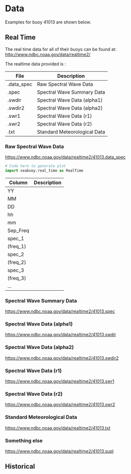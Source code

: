 # Data

Examples for buoy 41013 are shown below.


## Real Time

The real time data for all of their buoys can be found at: http://www.ndbc.noaa.gov/data/realtime2/

The realtime data provided is :

|File         |Description
|-------------|-----------------------
|.data_spec   | Raw Spectral Wave Data
|.spec        | Spectral Wave Summary Data
|.swdir       |	Spectral Wave Data (alpha1)
|.swdir2      |	Spectral Wave Data (alpha2)
|.swr1        |	Spectral Wave Data (r1)
|.swr2        |	Spectral Wave Data (r2)
|.txt         |	Standard Meteorological Data


### Raw Spectral Wave Data
https://www.ndbc.noaa.gov/data/realtime2/41013.data_spec


```python
# Code here to generate plot
import seabuoy.real_time as RealTime
```


| Column     | Description
|------------|-------------
| YY         |
| MM         |
| DD         |
| hh         |
| mm         |
| Sep_Freq   |
| spec_1     |
| (freq_1)   |
| spec_2     |
| (freq_2)   |
| spec_3     |
| (freq_3)   |
| ...        |


### Spectral Wave Summary Data
https://www.ndbc.noaa.gov/data/realtime2/41013.spec


### Spectral Wave Data (alpha1)
https://www.ndbc.noaa.gov/data/realtime2/41013.swdir


### Spectral Wave Data (alpha2)
https://www.ndbc.noaa.gov/data/realtime2/41013.swdir2


### Spectral Wave Data (r1)
https://www.ndbc.noaa.gov/data/realtime2/41013.swr1


### Spectral Wave Data (r2)
https://www.ndbc.noaa.gov/data/realtime2/41013.swr2

### Standard Meteorological Data
https://www.ndbc.noaa.gov/data/realtime2/41013.txt


### Something else
https://www.ndbc.noaa.gov/data/realtime2/41013.supl




## Historical

